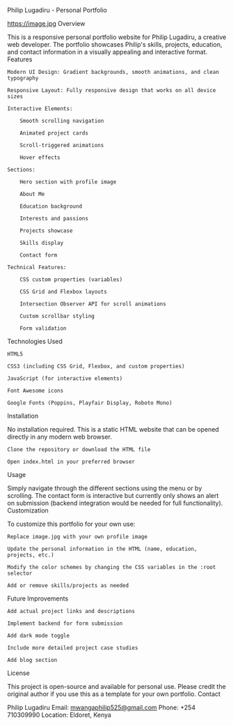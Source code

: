 Philip Lugadiru - Personal Portfolio

https://image.jpg <!-- Replace with actual screenshot if available -->
Overview

This is a responsive personal portfolio website for Philip Lugadiru, a creative web developer. The portfolio showcases Philip's skills, projects, education, and contact information in a visually appealing and interactive format.
Features

    Modern UI Design: Gradient backgrounds, smooth animations, and clean typography

    Responsive Layout: Fully responsive design that works on all device sizes

    Interactive Elements:

        Smooth scrolling navigation

        Animated project cards

        Scroll-triggered animations

        Hover effects

    Sections:

        Hero section with profile image

        About Me

        Education background

        Interests and passions

        Projects showcase

        Skills display

        Contact form

    Technical Features:

        CSS custom properties (variables)

        CSS Grid and Flexbox layouts

        Intersection Observer API for scroll animations

        Custom scrollbar styling

        Form validation

Technologies Used

    HTML5

    CSS3 (including CSS Grid, Flexbox, and custom properties)

    JavaScript (for interactive elements)

    Font Awesome icons

    Google Fonts (Poppins, Playfair Display, Roboto Mono)

Installation

No installation required. This is a static HTML website that can be opened directly in any modern web browser.

    Clone the repository or download the HTML file

    Open index.html in your preferred browser

Usage

Simply navigate through the different sections using the menu or by scrolling. The contact form is interactive but currently only shows an alert on submission (backend integration would be needed for full functionality).
Customization

To customize this portfolio for your own use:

    Replace image.jpg with your own profile image

    Update the personal information in the HTML (name, education, projects, etc.)

    Modify the color schemes by changing the CSS variables in the :root selector

    Add or remove skills/projects as needed

Future Improvements

    Add actual project links and descriptions

    Implement backend for form submission

    Add dark mode toggle

    Include more detailed project case studies

    Add blog section

License

This project is open-source and available for personal use. Please credit the original author if you use this as a template for your own portfolio.
Contact

Philip Lugadiru
Email: mwangaphilip525@gmail.com
Phone: +254 710309990
Location: Eldoret, Kenya
